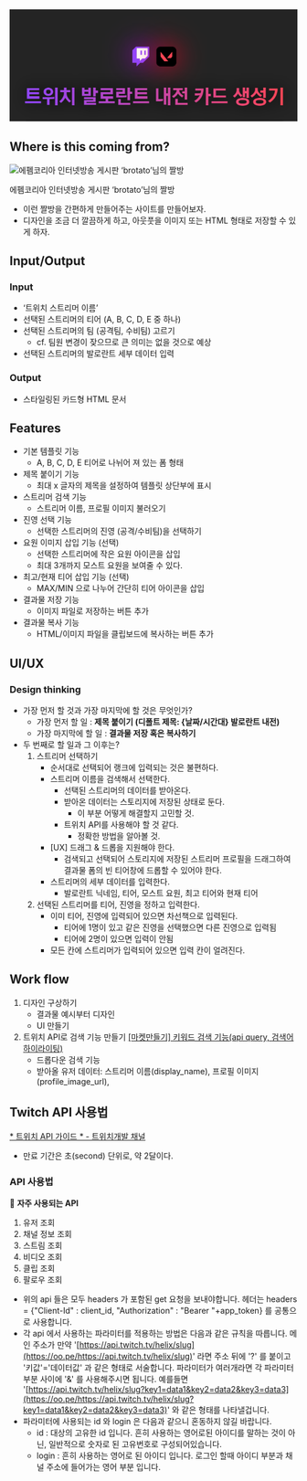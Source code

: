 <link href="https://cdnjs.cloudflare.com/ajax/libs/github-markdown-css/5.1.0/github-markdown.css" rel="stylesheet">


<div class="markdown-body" align="center">
	<img src="front/public/images/readme-title.png" alt="title">
</div>

## Where is this coming from?

![에펨코리아 인터넷방송 게시판 ‘brotato’님의 짤방](https://s3-us-west-2.amazonaws.com/secure.notion-static.com/9af0472f-fdc8-49e7-a433-2cf74a84a8bf/Untitled.png)

에펨코리아 인터넷방송 게시판 ‘brotato’님의 짤방

- 이런 짤방을 간편하게 만들어주는 사이트를 만들어보자.
- 디자인을 조금 더 깔끔하게 하고, 아웃풋을 이미지 또는 HTML 형태로 저장할 수 있게 하자.

## Input/Output
### **Input**
- ‘트위치 스트리머 이름’
- 선택된 스트리머의 티어 (A, B, C, D, E 중 하나)
- 선택된 스트리머의 팀 (공격팀, 수비팀) 고르기
    - cf. 팀원 변경이 잦으므로 큰 의미는 없을 것으로 예상
- 선택된 스트리머의 발로란트 세부 데이터 입력

### **Output**
- 스타일링된 카드형 HTML 문서

## Features
- 기본 템플릿 기능
    - A, B, C, D, E 티어로 나뉘어 져 있는 폼 형태
- 제목 붙이기 기능
    - 최대 x 글자의 제목을 설정하여 템플릿 상단부에 표시
- 스트리머 검색 기능
    - 스트리머 이름, 프로필 이미지 불러오기
- 진영 선택 기능
    - 선택한 스트리머의 진영 (공격/수비팀)을 선택하기
- 요원 이미지 삽입 기능 (선택)
    - 선택한 스트리머에 작은 요원 아이콘을 삽입
    - 최대 3개까지 모스트 요원을 보여줄 수 있다.
- 최고/현재 티어 삽입 기능 (선택)
    - MAX/MIN 으로 나누어 간단히 티어 아이콘을 삽입
- 결과물 저장 기능
    - 이미지 파일로 저장하는 버튼 추가
- 결과물 복사 기능
    - HTML/이미지 파일을 클립보드에 복사하는 버튼 추가

## UI/UX
### Design thinking

- 가장 먼저 할 것과 가장 마지막에 할 것은 무엇인가?
    - 가장 먼저 할 일 : **제목 붙이기 (디폴트 제목: {날짜/시간대} 발로란트 내전)**
    - 가장 마지막에 할 일 : **결과물 저장 혹은 복사하기**
- 두 번째로 할 일과 그 이후는?
    1. 스트리머 선택하기
        - 순서대로 선택되어 랭크에 입력되는 것은 불편하다.
        - 스트리머 이름을 검색해서 선택한다.
            - 선택된 스트리머의 데이터를 받아온다.
            - 받아온 데이터는 스토리지에 저장된 상태로 둔다.
                - 이 부분 어떻게 해결할지 고민할 것.
            - 트위치 API를 사용해야 할 것 같다.
                - 정확한 방법을 알아볼 것.
        - [UX] 드래그 & 드롭을 지원해야 한다.
            - 검색되고 선택되어 스토리지에 저장된 스트리머 프로필을 드래그하여 결과물 폼의 빈 티어창에 드롭할 수 있어야 한다.
        - 스트리머의 세부 데이터를 입력한다.
            - 발로란트 닉네임, 티어, 모스트 요원, 최고 티어와 현재 티어
    2. 선택된 스트리머를 티어, 진영을 정하고 입력한다.
        - 이미 티어, 진영에 입력되어 있으면 차선책으로 입력된다.
            - 티어에 1명이 있고 같은 진영을 선택했으면 다른 진영으로 입력됨
            - 티어에 2명이 있으면 입력이 안됨
        - 모든 칸에 스트리머가 입력되어 있으면 입력 칸이 얼려진다.

## Work flow
1. 디자인 구상하기
    - 결과물 예시부터 디자인
    - UI 만들기
2. 트위치 API로 검색 기능 만들기
    [[마켓만들기] 키워드 검색 기능(api query, 검색어 하이라이팅)](https://velog.io/@ongddree/마켓만들기-검색-기능api-onChange-하이라이팅)
    - 드롭다운 검색 기능
    - 받아올 유저 데이터: 스트리머 이름(display_name), 프로필 이미지(profile_image_url),

## Twitch API 사용법
[* 트위치 API 가이드 * - 트위치개발 채널](https://arca.live/b/twitchdev/44459710)
- 만료 기간은 초(second) 단위로, 약 2달이다.

### API 사용법

📌 **자주 사용되는 API**
1. 유저 조회
2. 채널 정보 조회
3. 스트림 조회
4. 비디오 조회
5. 클립 조회
6. 팔로우 조회

- 위의 api 들은 모두 headers 가 포함된 get 요청을 보내야합니다. 헤더는 headers = {"Client-Id" : client_id, "Authorization" : "Bearer "+app_token} 를 공통으로 사용합니다.
- 각 api 에서 사용하는 파라미터를 적용하는 방법은 다음과 같은 규칙을 따릅니다. 메인 주소가 만약 '[https://api.twitch.tv/helix/slug](https://oo.pe/https://api.twitch.tv/helix/slug)' 라면 주소 뒤에 '?' 를 붙이고 '키값'='데이터값' 과 같은 형태로 서술합니다. 파라미터가 여러개라면 각 파라미터 부분 사이에 '&' 를 사용해주시면 됩니다. 예를들면 '[https://api.twitch.tv/helix/slug?key1=data1&key2=data2&key3=data3](https://oo.pe/https://api.twitch.tv/helix/slug?key1=data1&key2=data2&key3=data3)' 와 같은 형태를 나타낼겁니다.
- 파라미터에 사용되는 id 와 login 은 다음과 같으니 혼동하지 않길 바랍니다.
    - id : 대상의 고유한 id 입니다. 흔히 사용하는 영어로된 아이디를 말하는 것이 아닌, 일반적으로 숫자로 된 고유번호로 구성되어있습니다.
    - login : 흔히 사용하는 영어로 된 아이디 입니다. 로그인 할때 아이디 부분과 채널 주소에 들어가는 영어 부분 입니다.
